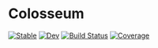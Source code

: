 # Colosseum

[![Stable](https://img.shields.io/badge/docs-stable-blue.svg)](https://gabrielpreviato.github.io/Colosseum.jl/stable/)
[![Dev](https://img.shields.io/badge/docs-dev-blue.svg)](https://gabrielpreviato.github.io/Colosseum.jl/dev/)
[![Build Status](https://github.com/gabrielpreviato/Colosseum.jl/actions/workflows/CI.yml/badge.svg?branch=main)](https://github.com/gabrielpreviato/Colosseum.jl/actions/workflows/CI.yml?query=branch%3Amain)
[![Coverage](https://codecov.io/gh/gabrielpreviato/Colosseum.jl/branch/main/graph/badge.svg)](https://codecov.io/gh/gabrielpreviato/Colosseum.jl)

